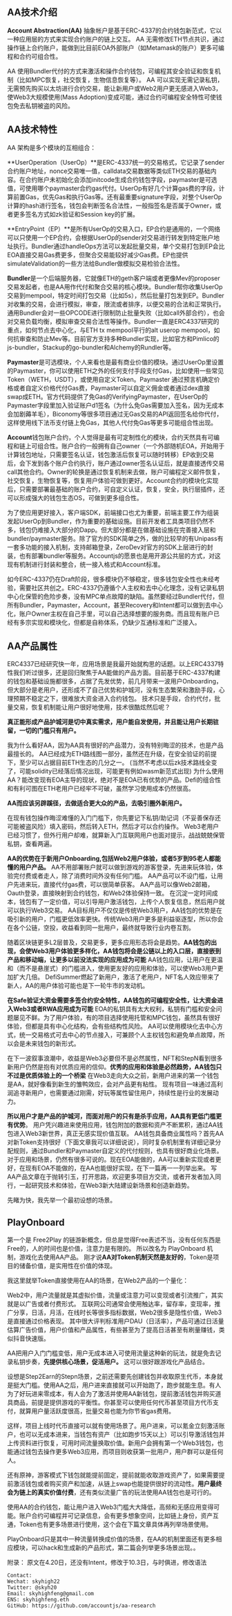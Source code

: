 ## AA技术介绍

**Account Abstraction(AA)** 抽象帐户是基于ERC-4337的合约钱包新范式，它以一种应用层的方式来实现合约账户的链上交互。
AA 无需修改ETH节点共识，通过操作链上合约账户，能做到比目前EOA外部账户（如Metamask的账户）更多可编程和合约可组合性。

AA 使用Bundler代付的方式来激活和操作合约钱包，可编程其安全验证和恢复机制（比如MPC恢复，社交恢复，生物信息恢复等）。
AA 可以实现无需记录私钥，无需预先购买以太坊进行合约交易，能让新用户或Web2用户更无感进入Web3，使Web3大规模使用(Mass Adoption)变成可能，通过合约可编程安全特性可使钱包免去私钥被盗的风险。

## AA技术特性

AA 架构是多个模块的互相组合：

**UserOperation（UserOp）**是ERC-4337统一的交易格式，它记录了sender合约账户地址，nonce交易唯一值，calldata交易数据等类似ETH交易的基础内容。在合约账户未初始化会添加initcode生成合约钱包字段，paymaster是可选值，可使用哪个paymaster合约gas代付。UserOp有好几个计算gas费的字段，计算前置Gas，优先Gas和执行Gas等。还有最重要signature字段，对整个UserOp计算的hash进行签名，钱包会判断签名合法性，一般指签名是否属于Owner，或者更多签名方式如zk验证和Session key的扩展。

**EntryPoint（EP）**是所有UserOp的交易入口，EP合约是通用的，一个网络可以只使用一个EP合约，会根据UserOp的sender对交易进行转发到特定账户地址执行。Bundler通过handleOps方法可以发起批量交易，单个交易打包到EP会比EOA直接交易Gas费更多，但聚合交易能较好减少Gas费。EP也提供simulateValidation的一些方法给Bundler做模拟交易检验合法性。

**Bundler**是一个后端服务器，它就像ETH的geth客户端或者更像Mev的proposer交易发起者，也是AA用作代付和聚合交易的核心模块。Bundler帮你收集UserOp交易到mempool，特定时间打包交易（比如5s），然后批量打包发到EP。Bundler对收集的交易，会进行模拟，审查，限流或者排序，以便交易的合法和正常执行。通用Bundler会对一些OPCODE进行限制防止批量失败（比如call外部合约），也会对交易负载均衡，模拟审查交易合法性等操作。Bundler一直是ERC4337研究的重点，如何节点去中心化，与ETH tx mempool平行的alt userop mempool，如何抗审查和防止Mev等。目前官方支持多种Bundler实现，比如官方和Pimlico的js-bundler，Stackup的go-bundler和Alchemy的Rundler等。

**Paymaster**是可选模块，个人来看也是最有商业价值的模块。通过UserOp里设置的Paymaster，你可以使用ETH之外的任何支付手段支付Gas，比如使用一些常见Token（WETH，USDT），或使用自定义Token。Paymaster 通过预言机确定价格或者自定义价格代付Gas费，Paymaster可以自定义佣金或者通过dex直接swap成ETH。官方代码提供了免Gas的VerifyingPaymaster，在UserOp的Paymaster字段里加入验证账户d1签名（为什么免Gas需要加入签名，因为无成本会加剧薅羊毛），Biconomy等很多项目通过无Gas交易的API返回签名给你代付，这样使用线下法币支付链上免Gas，其他人代付免Gas等更多可能组合性出现。

**Account**钱包账户合约，个人觉得是最有可定制性化的模块，合约天然具有可编程和链上可组合性。账户合约一般拥有自己owner（一个外部随机EOA，开始用于计算钱包地址，只需要签名认证，钱包激活后恢复可以随时转移）EP收到交易后，会下发到各个账户合约执行，账户通过owner签名认证后，就是直接透传交易call其他合约。Owner的轮换是通过恢复机制来去做，账户可编程定义邮件恢复，社交恢复，生物恢复等，恢复用户体验可做到更好。Account合约的模块化实现后，只需要部署最基础的账户合约，可自定义认证，恢复，安全，执行层插件，还可以形成强大的钱包生态OS，可做到更多组合性。

为了使应用更好接入，客户端SDK，前端接口也尤为重要，前端主要工作为组装发起UserOp到Bundler，作为重要的基础设施。目前开发者工具类项目仍然不多，钱包仍难接入大部分的Dapp。但大部分都是在做基础设施在完善接入层和bundler/paymaster服务。除了官方的SDK简单之外，做的比较早的有Unipass有一套多功能的接入机制，支持邮箱登录，ZeroDev对官方的SDK上层进行的封装，也有部署bundler等服务。Accountjs的愿景也是用开源公共层的方式，对这现有机制进行封装和整合，统一接入格式和Account标准。

如今ERC-4337仍在Draft阶段，很多模块仍不够稳定，很多钱包安全性也未经考验，需要社区共创之。ERC-4337仍遵循个人主权和去中心化理念，没有记录私钥中心化保管的危险步奏，没有MPC单点故障的缺陷。虽然要经过Bundler代付，但所有Bundler，Paymaster，Account，甚至Recovery和Intent都可以做到去中心化，账户Owner主权在自己手里，可以自己选择想要的服务商。而且现有账户已经有多宗实现和模块化，但都是自称体系，仍缺少互通标准和广泛接入。

## AA产品属性

ERC4337已经研究快一年，应用场景是我最开始就构思的话题。以上ERC4337特性我们听过很多，还是回归聚焦于AA能做的产品方面。目前基于ERC-4337构建的钱包和基础设施都很多，占据了先发优势，前几月带来一波用户Onboarding，但大部分是老用户，还形成不了自己优势和护城河，没有生态繁荣和激励手段，心理预期不稳定之下，很难放大资金进入合约钱包。
技术只是手段，合约代付，批量交易，恢复机制能让用户很好地使用，技术很酷炫然后呢？

**真正能形成产品护城河是切中真实需求，用户能自发使用，并且能让用户长期驻留，一切的门槛只有用户。**

我为什么看好AA，因为AA具有很好的产品潜力，没有特别晦涩的技术，也是产品最擅长的。
AA已经成为ETH路线图一部分，虽然还在升级，在安全验证的前提下，至少可以占据目前ETH生态的几分之一。
(当然不考虑以后zk技术路线全变了，可能solidity已经落后情况出现，可能更有例如wasm新范式出现)
为什么使用AA？能改变现有EOA主导的现状，绝对不是EOA已有优势的产品。Defi的组合性和有利可图在ETH老用户已经牢不可破，虽然学习使用成本仍然很高。

**AA而应该另辟蹊径，去做适合更大众的产品，去吸引圈外新用户。**

在现有钱包操作晦涩难懂的入门门槛下，你先要记下私钥/助记词（不妥善保存还可能被盗风险）填入密码，然后转入ETH，然后才可以合约操作。
Web3老用户已经习惯了，但外行用户却难，就算新入门互联网用户也面对提示，战战兢兢保管私钥，查看两遍。

**AA的优势在于新用户Onboarding,包括Web2用户体验，或者5岁到95老人都能懂的用户产品。**
AA不用部署账户就可以做到游戏的游客登录，先进来玩体验，体验完付费或者走人，除了消费时间外没有任何门槛。
AA产品可以不设门槛，让用户先进来玩，直接代付gas费，可以很简单获客。
AA产品可以像Web2邮箱，Oauth登录，直接映射到合约钱包，和Web2体验保持一致。
在沉淀一定时间成本，钱包有了一定价值，可以引导用户激活钱包，上传个人恢复信息，然后用户就可以执行Web3交易。
AA目标用户不仅仅是传统Web3用户，AA钱包的优势是在吸引新的用户，门槛更低效率更快。传统Web3用户更多是利益驱逐型，所以你会在各个公链，空投，收益看到同一批用户，最终就导致行业内卷互割。

随着区块链更多L2层普及，交易更多，更多应用形态将会是趋势。**AA钱包的出现，会使Web3用户体验更多样化，AA钱包将会是公链以上的入口层，直接嵌到产品和移动端，让更多以前没法实现的应用成为可能**
AA钱包应用，让用户在更温和（而不是悬崖式）的门槛进入，使用更友好的应用和体验，可以使Web3用户更加扩大几倍。
DefiSummer燃起了新用户，激活了老用户，NFT名人效应带来了新人，AA的用户体验可能也是下一轮牛市的发动机。

**在Safe验证大资金需要多签合约安全特性，AA钱包的可编程安全性，让大资金进入Web3或者RWA应用成为可能**
EOA的私钥具有太大权利，私钥有门槛和安全问题屡见不鲜。为了用户体验，有的项目选择使用托管和MPC钱包，虽然具有很好体验，但都是具有中心化结构，会有些结构性风险。
AA可以使用模块化去中心方式，统一交易格式可去中心的节点接入，可兼顾个人主权钱包和避免单点故障，所以会是未来钱包的新形式。

在下一波叙事浪潮中，收益是Web3必要但不是必然属性，NFT和StepN看到很多新用户仍然是抱有对优质应用的信仰。**优秀的应用和体验是必然趋势，AA钱包只不过是优质体验上的一个桥梁**
在Web3走向大众之前，新用户进来的第一个钱包是AA，就好像看到新生的雏鸭效应，会对产品更有粘性。
现有项目一味通过高利润追寻新用户，也需要通过刚需，好玩等属性留住用户，持续性是行业的发展动力。

**所以用户才是产品的护城河，而面对用户的只有是杀手应用，AA具有更低门槛更有优势**。
用户凭兴趣进来使用应用，钱包附加的数据和资产不断累积，通过AA钱包进入Web3新世界，真正无感实现价值互联。
AA钱包具备商业属性吗？首先AA对新Token支持很好（下面文章我可以详细说说），同时复杂机制里有详细记录分配规则，通过Bundler和Paymaster自定义的代付规则，也具有很好商业化场景。
对于应用和场景，仍然有很多可说的。现在EOA能做的，AA可以重新实现或者更好，在现有EOA不能做的，在AA也能很好实现，在下一篇再一一列举出来。
写AA产品文章在于抛转引玉，打开思路，欢迎更多项目方交流，或者开发者加入同行，一起研究技术和体验，在Web3新大陆建设新场景和创造新趋势。

先睹为快，我先举一个最初设想的场景。

## PlayOnboard

第一个是 Free2Play 的链游新概念，但总是觉得Free表述不当，没有任何东西是Free的，人的时间也是价值，注意力是有限的。
所以改名为 PlayOnboard 机制，游戏化去使用AA产品。
刚才说**AA对Token机制天然是友好的**，Token是项目的储备价值，是实用性在价值的体现。

我这里就举Token直接使用在AA的场景，在Web2产品的一个量化：

Web2中，用户流量就是其虚拟价值，流量或注意力可以变现或者引流推广，其实就是以广告或者付费形式。
互联网公司通常会使用触达率，留存率，变现率，推广分享，日活，月活，在线时长等很多指标数据，Web2很多是隐性价值，Web3是直接通过价格表现。
其中很大评判标准用户DAU（日活率），产品可通过日活量估算广告价值，用户价值和产品属性，有些甚至为了提高日活甚至有刷量赚钱，类似抖音快速版。

AA把用户入门门槛变低，用户无成本进入可使用流量这种新的玩法，就是免去记录私钥步奏，**先提供核心场景，促活用户。**
这可以很好跟游戏化产品结合。

设想是Step2Earn的Stepn场景，之前还需要先创建钱包并收取原生代币，本身就是挺大门槛。使用AA之后，用户进来直接就可以开始跑了，跑步就能生息。有人为了好玩进来零成本，有人会为了激活并使用AA新钱包，提前激活钱包并购买道具商品，前提是提供游戏的平衡性。你甚至可以使用任何代币甚至项目方代币支付，就算用户量活跃度很高，批量交易也能为你节省gas费用。

这样，项目上线时代币直接可以就有使用场景了。用户进来，可以氪金立刻激活账户，也可以无成本进来，当钱包有资产（比如跑步15天以上）可以引导激活钱包并上传资料进行恢复，可用时间流量换取价值。新用户会拥有第一个Web3钱包，也能通过钱包去操作更多Web3应用，而项目则收获第一批用户，用户群可以是任何人。

还有原神，游客模式下钱包就能提前固定，提前就能收取游戏资产了，如果需要提前激活钱包或者购买资产和加速，从链上swap也能提供很好的流动性。**用户最终会为链上的真实价值付费**，还有类似流量广告的玩法使用AA钱包也是可行的。

使用AA的合约钱包，能让用户进入Web3门槛大大降低，高频和无感应用变得可能。账户合约可编程并可记录信息，会有更多想象空间，比如链上身份，资产互通，Token也有更多场景进行使用，这个会在下篇文章具体再列举场景使用。

PlayOnboard只是其中一种流量转换成价值的场景，在AA的机制里面还有更多相应模块，可以hack和生成新的产品形式，第二篇会列举更多场景出现。。


附录：
原文在4.20日，还没有Intent，修改于10.3日，与时俱进，修改语法

```
Contact:
Wechat: skyhigh22
Twitter: @skyh20
Email: skyhighfeng@gmail.com
ENS: skyhighfeng.eth
GitHub: https://github.com/accountjs/aa-research
```